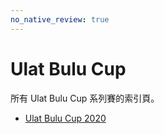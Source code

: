 ```yaml
---
no_native_review: true
---
```


# Ulat Bulu Cup

所有 Ulat Bulu Cup 系列賽的索引頁。

- [Ulat Bulu Cup 2020](2020)
